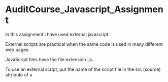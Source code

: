 
# AuditCourse_Javascript_Assignment
In this assignment i have used external javascript.

External scripts are practical when the same code is used in many different web pages.

JavaScript files have the file extension .js.

To use an external script, put the name of the script file in the src (source) attribute of a <script> tag.
  
External scripts cannot contain <script> tags.
   
In HTML <input type=" "> is an important element of HTML form. The "type" attribute of input element can be various types, which defines information field. Such as:
  <input type="text" name="name"> gives a text box.<input> element of type "text" are used to define a single-line input text field.
  
  The <input> element of type "password" allow a user to enter the password securely in a webpage. The entered text in password filed converted into "*" or ".", so that it cannot be read by another user. 
  
  The <input> element of type "submit" defines a submit button to submit the form to the server when the "click" event occurs.
  
  The <input> type "radio" defines the radio buttons, which allow choosing an option between a set of related options. At a time only one radio button option can be selected at a time.
  
  The <input> type "checkbox" are displayed as square boxes which can be checked or unchecked to select the choices from the given options.
  
  The <input> type "email" creates an input filed which allow a user to enter the e-mail address with pattern validation. The multiple attributes allow a user to enter more than one email address.
  
  The <input> element type number creates input filed which allows a user to enter the numeric value. You can also restrict to enter a minimum and maximum value using min and max attribute.
  
The <select> element defines a drop-down list.The <option> elements defines an option that can be selected.

By default, the first item in the drop-down list is selected.
To define a pre-selected option, add the selected attribute to the option.


  
  
  
  
  document.getElementById() - returns an Element object representing the element whose id property matches the specified string.
  
  
  querySelector() - returns the first element that matches the specified selectors.
  
  
  
  

alert() - This method is used to display virtual alert box.



  
  

